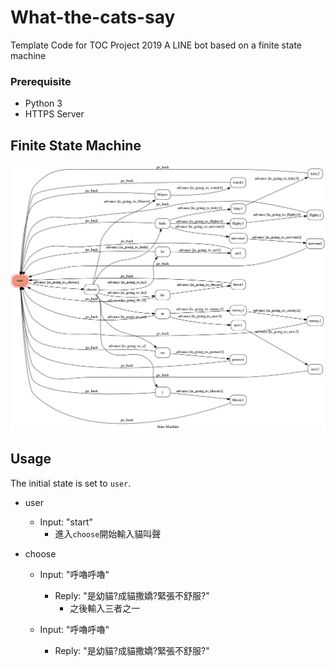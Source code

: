 # What-the-cats-say

Template Code for TOC Project 2019
A LINE bot based on a finite state machine

 ### Prerequisite
* Python 3
* HTTPS Server

## Finite State Machine

![fsm](./fsm.png)

## Usage

The initial state is set to `user`.

* user

	* Input: "start"
      * 進入`choose`開始輸入貓叫聲
      
* choose

	* Input: "呼嚕呼嚕"
      * Reply: "是幼貓?成貓撒嬌?緊張不舒服?"
          * 之後輸入三者之一
     
  * Input: "呼嚕呼嚕"
      * Reply: "是幼貓?成貓撒嬌?緊張不舒服?"
      

